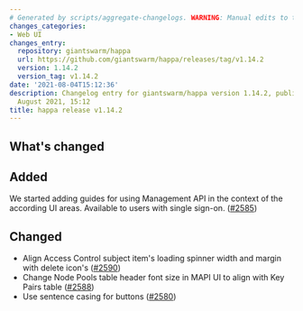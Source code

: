 ```yaml
---
# Generated by scripts/aggregate-changelogs. WARNING: Manual edits to this files will be overwritten.
changes_categories:
- Web UI
changes_entry:
  repository: giantswarm/happa
  url: https://github.com/giantswarm/happa/releases/tag/v1.14.2
  version: 1.14.2
  version_tag: v1.14.2
date: '2021-08-04T15:12:36'
description: Changelog entry for giantswarm/happa version 1.14.2, published on 04
  August 2021, 15:12
title: happa release v1.14.2
---
```


## What's changed

## Added

We started adding guides for using Management API in the context of the according UI areas. Available to users with single sign-on. ([#2585](https://github.com/giantswarm/happa/pull/2585))

## Changed

- Align Access Control subject item's loading spinner width and margin with delete icon's ([#2590](https://github.com/giantswarm/happa/pull/2590))
- Change Node Pools table header font size in MAPI UI to align with Key Pairs table ([#2588](https://github.com/giantswarm/happa/pull/2588))
- Use sentence casing for buttons ([#2580](https://github.com/giantswarm/happa/pull/2580))

